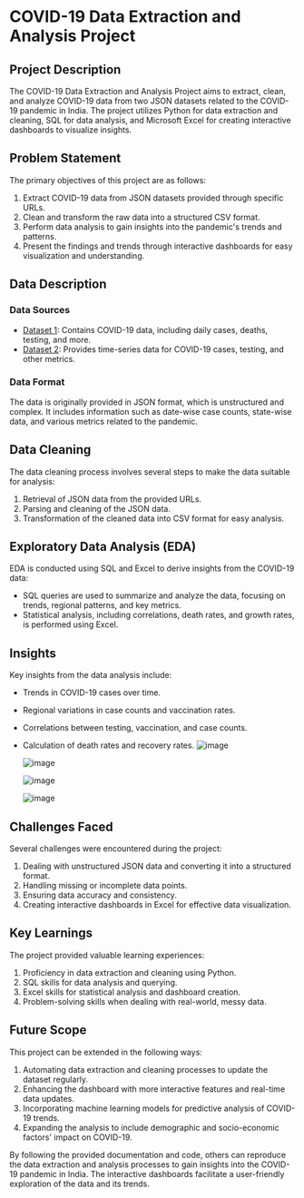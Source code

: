 # COVID-19 Data Extraction and Analysis Project

## Project Description

The COVID-19 Data Extraction and Analysis Project aims to extract, clean, and analyze COVID-19 data from two JSON datasets related to the COVID-19 pandemic in India. The project utilizes Python for data extraction and cleaning, SQL for data analysis, and Microsoft Excel for creating interactive dashboards to visualize insights.

## Problem Statement

The primary objectives of this project are as follows:
1. Extract COVID-19 data from JSON datasets provided through specific URLs.
2. Clean and transform the raw data into a structured CSV format.
3. Perform data analysis to gain insights into the pandemic's trends and patterns.
4. Present the findings and trends through interactive dashboards for easy visualization and understanding.

## Data Description

### Data Sources
- [Dataset 1](https://data.covid19india.org/v4/min/data.min.json): Contains COVID-19 data, including daily cases, deaths, testing, and more.
- [Dataset 2](https://data.covid19india.org/v4/min/timeseries.min.json): Provides time-series data for COVID-19 cases, testing, and other metrics.

### Data Format
The data is originally provided in JSON format, which is unstructured and complex. It includes information such as date-wise case counts, state-wise data, and various metrics related to the pandemic.

## Data Cleaning

The data cleaning process involves several steps to make the data suitable for analysis:
1. Retrieval of JSON data from the provided URLs.
2. Parsing and cleaning of the JSON data.
3. Transformation of the cleaned data into CSV format for easy analysis.

## Exploratory Data Analysis (EDA)

EDA is conducted using SQL and Excel to derive insights from the COVID-19 data:
- SQL queries are used to summarize and analyze the data, focusing on trends, regional patterns, and key metrics.
- Statistical analysis, including correlations, death rates, and growth rates, is performed using Excel.

## Insights

Key insights from the data analysis include:
- Trends in COVID-19 cases over time.
- Regional variations in case counts and vaccination rates.
- Correlations between testing, vaccination, and case counts.
- Calculation of death rates and recovery rates.
  ![image](https://github.com/adityatomar10101/Covid19_India_Analysis/assets/137819767/65e42c6b-125b-4c41-809e-0c313bf027ae)

  ![image](https://github.com/adityatomar10101/Covid19_India_Analysis/assets/137819767/339c0761-fa67-4b0c-b755-0505270ee81e)

  ![image](https://github.com/adityatomar10101/Covid19_India_Analysis/assets/137819767/6915df3b-8cdb-4df0-83ee-42aad1447c15)

  ![image](https://github.com/adityatomar10101/Covid19_India_Analysis/assets/137819767/1c914e42-694a-4fac-8954-a4ad69dcc8be)



## Challenges Faced

Several challenges were encountered during the project:
1. Dealing with unstructured JSON data and converting it into a structured format.
2. Handling missing or incomplete data points.
3. Ensuring data accuracy and consistency.
4. Creating interactive dashboards in Excel for effective data visualization.

## Key Learnings

The project provided valuable learning experiences:
1. Proficiency in data extraction and cleaning using Python.
2. SQL skills for data analysis and querying.
3. Excel skills for statistical analysis and dashboard creation.
4. Problem-solving skills when dealing with real-world, messy data.

## Future Scope

This project can be extended in the following ways:
1. Automating data extraction and cleaning processes to update the dataset regularly.
2. Enhancing the dashboard with more interactive features and real-time data updates.
3. Incorporating machine learning models for predictive analysis of COVID-19 trends.
4. Expanding the analysis to include demographic and socio-economic factors' impact on COVID-19.

By following the provided documentation and code, others can reproduce the data extraction and analysis processes to gain insights into the COVID-19 pandemic in India. The interactive dashboards facilitate a user-friendly exploration of the data and its trends.
